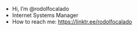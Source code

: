 - Hi, I’m @rodolfocalado
- Internet Systems Manager
- How to reach me: https://linktr.ee/rodolfocalado

<!---
rodolfocalado/rodolfocalado is a ✨ special ✨ repository because its `README.md` (this file) appears on your GitHub profile.
You can click the Preview link to take a look at your changes.
--->
